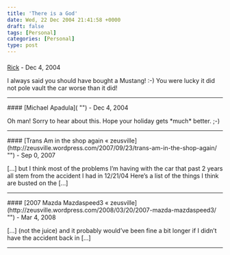 ```yaml
---
title: 'There is a God'
date: Wed, 22 Dec 2004 21:41:58 +0000
draft: false
tags: [Personal]
categories: [Personal]
type: post
---
```



#### 
[Rick]( "") - <time datetime="2004-12-23 08:18:49">Dec 4, 2004</time>

I always said you should have bought a Mustang! :-) You were lucky it did not pole vault the car worse than it did!
<hr />
#### 
[Michael Apadula]( "") - <time datetime="2004-12-23 19:21:19">Dec 4, 2004</time>

Oh man! Sorry to hear about this. Hope your holiday gets \*much\* better. ;-)
<hr />
#### 
[Trans Am in the shop again &laquo; zeusville](http://zeusville.wordpress.com/2007/09/23/trans-am-in-the-shop-again/ "") - <time datetime="2007-09-23 20:46:45">Sep 0, 2007</time>

\[...\] but I think most of the problems I’m having with the car that past 2 years all stem from the accident I had in 12/21/04 Here’s a list of the things I think are busted on the \[...\]
<hr />
#### 
[2007 Mazda Mazdaspeed3 &laquo; zeusville](http://zeusville.wordpress.com/2008/03/20/2007-mazda-mazdaspeed3/ "") - <time datetime="2008-03-20 21:59:41">Mar 4, 2008</time>

\[...\] (not the juice) and it probably would’ve been fine a bit longer if I didn’t have the accident back in \[...\]
<hr />
